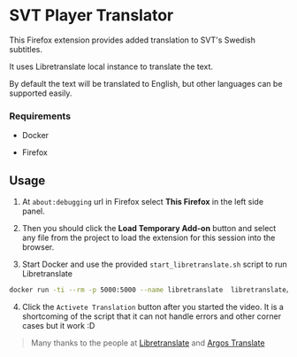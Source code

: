 # SVT Player Translator

This Firefox extension provides added translation to SVT's Swedish subtitles.

It uses Libretranslate local instance to translate the text.

By default the text will be translated to English, but other languages can be supported easily.

### Requirements

- Docker

- Firefox

## Usage

1. At `about:debugging` url in Firefox select **This Firefox** in the left side panel.

2. Then you should click the **Load Temporary Add-on** button and select any file from the project to load the extension for this session into the browser.

3. Start Docker and use the provided `start_libretranslate.sh` script to run Libretranslate

```bash
docker run -ti --rm -p 5000:5000 --name libretranslate  libretranslate/libretranslate --load-only "en,sv"
```

4. Click the `Activete Translation` button after you started the video. It is a shortcoming of the script that it can not handle errors and other corner cases but it work :D





> Many thanks to the people at [Libretranslate](https://libretranslate.com) and [Argos Translate](https://github.com/argosopentech/argos-translate)

